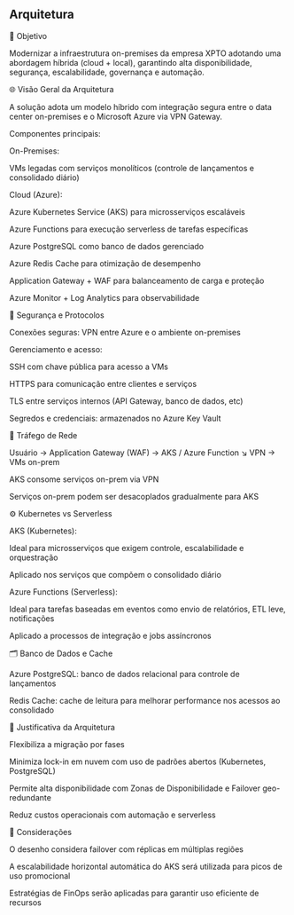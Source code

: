 ## Arquitetura

🎯 Objetivo

Modernizar a infraestrutura on-premises da empresa XPTO adotando uma abordagem híbrida (cloud + local), garantindo alta disponibilidade, segurança, escalabilidade, governança e automação.

🌐 Visão Geral da Arquitetura

A solução adota um modelo híbrido com integração segura entre o data center on-premises e o Microsoft Azure via VPN Gateway.

Componentes principais:

On-Premises:

VMs legadas com serviços monolíticos (controle de lançamentos e consolidado diário)

Cloud (Azure):

Azure Kubernetes Service (AKS) para microsserviços escaláveis

Azure Functions para execução serverless de tarefas específicas

Azure PostgreSQL como banco de dados gerenciado

Azure Redis Cache para otimização de desempenho

Application Gateway + WAF para balanceamento de carga e proteção

Azure Monitor + Log Analytics para observabilidade

🔐 Segurança e Protocolos

Conexões seguras: VPN entre Azure e o ambiente on-premises

Gerenciamento e acesso:

SSH com chave pública para acesso a VMs

HTTPS para comunicação entre clientes e serviços

TLS entre serviços internos (API Gateway, banco de dados, etc)

Segredos e credenciais: armazenados no Azure Key Vault

🔁 Tráfego de Rede

Usuário → Application Gateway (WAF) → AKS / Azure Function
                                   ↘ VPN → VMs on-prem

AKS consome serviços on-prem via VPN

Serviços on-prem podem ser desacoplados gradualmente para AKS

⚙️ Kubernetes vs Serverless

AKS (Kubernetes):

Ideal para microsserviços que exigem controle, escalabilidade e orquestração

Aplicado nos serviços que compõem o consolidado diário

Azure Functions (Serverless):

Ideal para tarefas baseadas em eventos como envio de relatórios, ETL leve, notificações

Aplicado a processos de integração e jobs assíncronos

🗂️ Banco de Dados e Cache

Azure PostgreSQL: banco de dados relacional para controle de lançamentos

Redis Cache: cache de leitura para melhorar performance nos acessos ao consolidado

🧱 Justificativa da Arquitetura

Flexibiliza a migração por fases

Minimiza lock-in em nuvem com uso de padrões abertos (Kubernetes, PostgreSQL)

Permite alta disponibilidade com Zonas de Disponibilidade e Failover geo-redundante

Reduz custos operacionais com automação e serverless

📌 Considerações

O desenho considera failover com réplicas em múltiplas regiões

A escalabilidade horizontal automática do AKS será utilizada para picos de uso promocional

Estratégias de FinOps serão aplicadas para garantir uso eficiente de recursos
